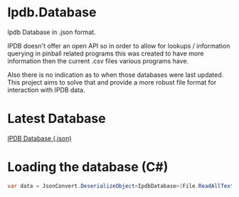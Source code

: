 # Ipdb.Database
Ipdb Database in .json format.

IPDB doesn't offer an open API so in order to allow for lookups / information querying in pinball 
related programs this was created to have more information then the current .csv files various programs have.

Also there is no indication as to when those databases were last updated. This project aims to solve that and provide a more robust file format for interaction with IPDB data.

# Latest Database

[IPDB Database (.json)](https://raw.githubusercontent.com/xantari/Ipdb.Database/master/Ipdb.Database/Database/ipdbdatabase.json)

# Loading the database (C#)

```cs
var data = JsonConvert.DeserializeObject<IpdbDatabase>(File.ReadAllText(@"{pathToJson}\\ipdbdatabase.json"));
```